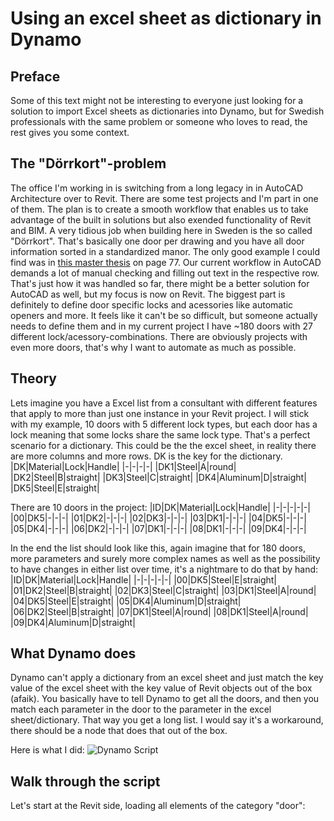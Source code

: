# Using an excel sheet as dictionary in Dynamo

## Preface
Some of this text might not be interesting to everyone just looking for a solution to import Excel sheets as dictionaries into Dynamo, but for Swedish professionals with the same problem or someone who loves to read, the rest gives you some context.

## The "Dörrkort"-problem
The office I'm working in is switching from a long legacy in in AutoCAD Architecture over to Revit. There are some test projects and I'm part in one of them. The plan is to create a smooth workflow that enables us to take advantage of the built in solutions but also exended functionality of Revit and BIM. 
A very tidious job when building here in Sweden is the so called "Dörrkort". That's basically one door per drawing and you have all door information sorted in a standardized manor. The only good example I could find was in [this master thesis](http://www.diva-portal.se/smash/get/diva2:1221728/FULLTEXT01.pdf) on page 77. Our current workflow in AutoCAD demands a lot of manual checking and filling out text in the respective row. That's just how it was handled so far, there might be a better solution for AutoCAD as well, but my focus is now on Revit.
The biggest part is definitely to define door specific locks and acessories like automatic openers and more. It feels like it can't be so difficult, but someone actually needs to define them and in my current project I have ~180 doors with 27 different lock/acessory-combinations. There are obviously projects with even more doors, that's why I want to automate as much as possible.

## Theory
Lets imagine you have a Excel list from a consultant with different features that apply to more than just one instance in your Revit project. I will stick with my example, 10 doors with 5 different lock types, but each door has a lock meaning that some locks share the same lock type. That's a perfect scenario for a dictionary.
This could be the the excel sheet, in reality there are more columns and more rows. DK is the key for the dictionary.
|DK|Material|Lock|Handle|
|-|-|-|-|
|DK1|Steel|A|round|
|DK2|Steel|B|straight|
|DK3|Steel|C|straight|
|DK4|Aluminum|D|straight|
|DK5|Steel|E|straight|

There are 10 doors in the project:
|ID|DK|Material|Lock|Handle|
|-|-|-|-|-|
|00|DK5|-|-|-|
|01|DK2|-|-|-|
|02|DK3|-|-|-|
|03|DK1|-|-|-|
|04|DK5|-|-|-|
|05|DK4|-|-|-|
|06|DK2|-|-|-|
|07|DK1|-|-|-|
|08|DK1|-|-|-|
|09|DK4|-|-|-|

In the end the list should look like this, again imagine that for 180 doors, more parameters and surely more complex names as well as the possibility to have changes in either list over time, it's a nightmare to do that by hand:
|ID|DK|Material|Lock|Handle|
|-|-|-|-|-|
|00|DK5|Steel|E|straight|
|01|DK2|Steel|B|straight|
|02|DK3|Steel|C|straight|
|03|DK1|Steel|A|round|
|04|DK5|Steel|E|straight|
|05|DK4|Aluminum|D|straight|
|06|DK2|Steel|B|straight|
|07|DK1|Steel|A|round|
|08|DK1|Steel|A|round|
|09|DK4|Aluminum|D|straight|

## What Dynamo does
Dynamo can't apply a dictionary from an excel sheet and just match the key value of the excel sheet with the key value of Revit objects out of the box (afaik). You basically have to tell Dynamo to get all the doors, and then you match each parameter in the door to the parameter in the excel sheet/dictionary. That way you get a long list. I would say it's a workaround, there should be a node that does that out of the box.

Here is what I did:
![Dynamo Script](https://aws1.discourse-cdn.com/business6/uploads/dynamobim/original/3X/f/5/f53ad7040bbd17142d64fe8fb7dcf2c8cb4d1d09.png)

## Walk through the script
Let's start at the Revit side, loading all elements of the category "door":


